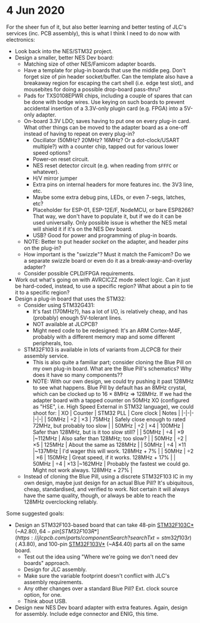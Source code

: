 # 4 Jun 2020

For the sheer fun of it, but also better learning and better testing of JLC's services (inc. PCB assembly), this is what I think I need to do now with electronics:

*   Look back into the NES/STM32 project.
*   Design a smaller, better NES Dev board:
    *   Matching size of other NES/Famicom adapter boards.
    *   Have a template for plug-in boards that use the middle peg. Don't forget size of pin header socket/buffer. Can the template also have a breakaway region for escaping the cart shell (i.e. edge test slot), and mousebites for doing a possible drop-board pass-thru?
    *   Pads for TXS0108EPWR chips, including a couple of spares that can be done with bodge wires. Use keying on such boards to prevent accidental insertion of a 3.3V-only plugin card (e.g. FPGA) into a 5V-only adapter.
    *   On-board 3.3V LDO; saves having to put one on every plug-in card. What other things can be moved to the adapter board as a one-off instead of having to repeat on every plug-in?
        *   Oscillator (50MHz? 20MHz? 16MHz? Or a dot-clock/USART multiple?) with a counter chip, tapped out for various lower speed options?
        *   Power-on reset circuit.
        *   NES reset detector circuit (e.g. when reading from `$FFFC` or whatever).
        *   H/V mirror jumper
        *   Extra pins on internal headers for more features inc. the 3V3 line, etc.
        *   Maybe some extra debug pins, LEDs, or even 7-segs, latches, etc?
        *   Placeholder for ESP-01, ESP-12E/F, NodeMCU, or bare ESP8266? That way, we don't have to populate it, but if we do it can be used universally. Only possible issue is whether the NES metal will shield it if it's on the NES Dev board.
        *   USB? Good for power and programming of plug-in boards.
    *   NOTE: Better to put header *socket* on the adapter, and header *pins* on the plug-in?
    *   How important is the "swizzle"? Must it match the Famicom? Do we a separate swizzle board or even do it as a break-away-and-overlay adapter?
    *   Consider possible CPLD/FPGA requirements.
*   Work out what's going on with AVRCICZZ mode select logic. Can it just be hard-coded, instead, to use a specific region? What about a pin to tie it to a specific region?
*   Design a plug-in board that uses the STM32:
    *   Consider using STM32G431:
        *   It's fast (170MHz?), has a lot of I/O, is relatively cheap, and has (probably) enough 5V-tolerant lines.
        *   NOT available at JLCPCB?
        *   Might need code to be redesigned: It's an ARM Cortex-M4F, probably with a different memory map and some different peripherals, too.
    *   STM32F103 is available in lots of variants from JLCPCB for their assembly service.
        *   This is also quite a familiar part; consider cloning the Blue Pill on my own plug-in board. What are the Blue Pill's schematics? Why does it have so many components??
        *   NOTE: With our own design, we could try pushing it past 128MHz to see what happens. Blue Pill by default has an 8MHz crystal, which can be clocked up to 16 &times; 8MHz => 128MHz. If we had the adapter board with a tapped counter on 50MHz XO (configured as "HSE", i.e. High Speed External in STM32 language), we could shoot for:
            | XO    | Counter | STM32 PLL | Core clock | Notes |
            |-|-|-|-|-|
            | 50MHz | &div;2  | &times;3  |  75MHz | Safely close enough to rated 72MHz, but probably too slow |
            | 50MHz | &div;2  | &times;4  | 100MHz | Safer than 128MHz, but is it too slow still? |
            | 50MHz | &div;4  | &times;9  |~112MHz | Also safer than 128MHz; too slow? |
            | 50MHz | &div;2  | &times;5  | 125MHz | About the same as 128MHz |
            | 50MHz | &div;4  | &times;11 |~137MHz | I'd wager this will work. 128MHz + 7% |
            | 50MHz | &div;2  | &times;6  | 150MHz | Great speed, if it works. 128MHz + 17% |
            | 50MHz | &div;4  | &times;13 |~162MHz | Probably the fastest we could go. Might not work always. 128MHz + 27% |
    *   Instead of cloning the Blue Pill, using a discrete STM32F103 IC in my own design, maybe just design for an actual Blue Pill? It's ubiquitous, cheap, standardised, and verified to work. Not certain it will always have the same quality, though, or always be able to reach the 128MHz overclocking reliably.

Some suggested goals:

*   Design an STM32F103-based board that can take 48-pin [STM32F103C*](https://jlcpcb.com/parts/componentSearch?searchTxt=stm32f103c) (~A$2.80), 64-pin [STM32F103R*](https://jlcpcb.com/parts/componentSearch?searchTxt=stm32f103r) (~A$3.80), and 100-pin [STM32F103V*](https://jlcpcb.com/parts/componentSearch?searchTxt=stm32f103v) (~A$4.40) parts all on the same board.
    *   Test out the idea using "Where we're going we don't need dev boards" approach.
    *   Design for JLC assembly.
    *   Make sure the variable footprint doesn't conflict with JLC's assembly requirements.
    *   Any other changes over a standard Blue Pill? Ext. clock source option, for one.
    *   Think about USB.
*   Design new NES Dev board adapter with extra features. Again, design for assembly. Include edge connector and ENIG, this time.
